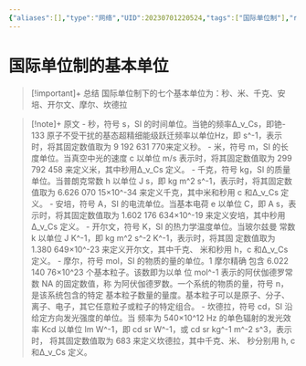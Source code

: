 ```yaml
---
{"aliases":[],"type":"网络","UID":20230701220524,"tags":["国际单位制"],"related":"[[七个基本物理常数]]","status":null,"banner_icon":"🌐","date":"2023-07-01","dg-publish":true,"permalink":"/10-Card/制卡/国际单位制的基本单位/","dgPassFrontmatter":true,"noteIcon":""}
---
```


# 国际单位制的基本单位

> [!important]+ 总结
> 国际单位制下的七个基本单位为：秒、米、千克、安培、开尔文、摩尔、坎德拉
> 

> [!note]+ 原文
> \- 秒，符号 s，SI 的时间单位。当铯的频率Δ_ν_Cs，即铯- 133 原子不受干扰的基态超精细能级跃迁频率以单位Hz，即 s^-1，表示时，将其固定数值取为 9 192 631 770来定义秒。
\- 米，符号 m，SI 的长度单位。当真空中光的速度 c 以单位 m/s 表示时，将其固定数值取为 299 792 458 来定义米，其中秒用Δ_ν_Cs 定义。
\- 千克，符号 kg，SI 的质量单位。当普朗克常数 h 以单位 J s，即 kg m^2 s^-1，表示时，将其固定数值取为 6.626 070 15×10^-34 来定义千克，其中米和秒用 c 和Δ_ν_Cs 定 义。
\- 安培，符号 A，SI 的电流单位。当基本电荷 e 以单位 C，即 A s，表示时，将其固定数值取为 1.602 176 634×10^-19 来定义安培，其中秒用Δ_ν_Cs 定义。
\- 开尔文，符号 K，SI 的热力学温度单位。当玻尔兹曼 常数 k 以单位 J K^-1，即 kg m^2 s^-2 K^-1，表示时，将其固 定数值取为 1.380 649×10^-23 来定义开尔文，其中千克、 米和秒用 h，c 和Δ_ν_Cs 定义。
\- 摩尔，符号 mol，SI 的物质的量的单位。1 摩尔精确 包含 6.022 140 76×10^23 个基本粒子。该数即为以单 位 mol^-1 表示的阿伏伽德罗常数 NA 的固定数值，称 为阿伏伽德罗数。一个系统的物质的量，符号 n，是该系统包含的特定 基本粒子数量的量度。基本粒子可以是原子、分子、离子、电子，其它任意粒子或粒子的特定组合。
\- 坎德拉，符号 cd，SI 沿给定方向发光强度的单位。当 频率为 540×10^12 Hz 的单色辐射的发光效率 Kcd 以单位 lm W^-1，即 cd sr W^-1，或 cd sr kg^-1 m^-2 s^3，表示时， 将其固定数值取为 683 来定义坎德拉，其中千克、米、 秒分别用 h, c 和Δ_ν_Cs 定义。

